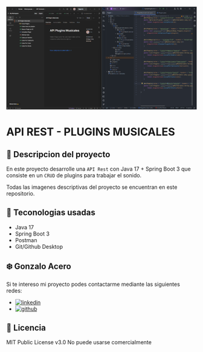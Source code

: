 ![Imagen del Proyecto](https://github.com/Gonzalo-Acero/APIRest-PluginsMusicales/blob/main/img/Api%20Musica/IMG_proyecto.png)
# API REST - PLUGINS MUSICALES

##  🎵 Descripcion del proyecto
En este proyecto desarrolle una `API Rest` con Java 17 + Spring Boot 3 que consiste en un `CRUD` de plugins para trabajar el sonido.

Todas las imagenes descriptivas del proyecto se encuentran en este repositorio.

## 🔧 Teconologias usadas

* Java 17
* Spring Boot 3
* Postman
* Git/Github Desktop

## ❄️ Gonzalo Acero
Si te intereso mi proyecto podes contactarme mediante las siguientes redes:

*  [![linkedin](https://img.shields.io/static/v1?label=&message=linkedin&color=0e76a8&logo=linkedin&logoColor=white&style=for-the-badge)](https://www.linkedin.com/in/gonzalo-acero)
*  [![github](https://img.shields.io/static/v1?label=&message=github&color=171515&logo=github&logoColor=white&style=for-the-badge)](https://github.com/Gonzalo-Acero)

 

## 📄 Licencia 

MIT Public License v3.0
No puede usarse comercialmente

